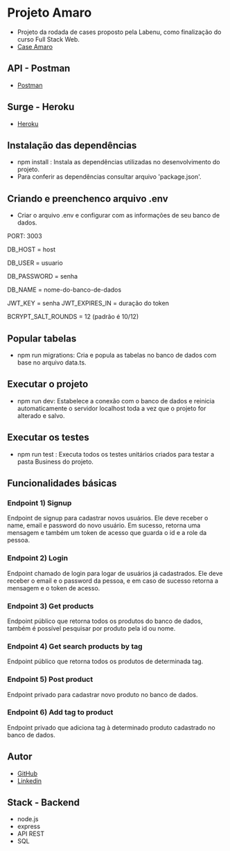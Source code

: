 # Projeto Amaro
- Projeto da rodada de cases proposto pela Labenu, como finalização do curso Full Stack Web.
- [Case Amaro](https://github.com/amaroteam/back-end-challenge)

## API - Postman
- [Postman](https://documenter.getpostman.com/view/20786077/VUr1HDH5)

## Surge - Heroku
- [Heroku](https://projeto-amaro.herokuapp.com/products)

## Instalação das dependências
- npm install : Instala as dependências utilizadas no desenvolvimento do projeto.
- Para conferir as dependências consultar arquivo 'package.json'.

## Criando e preenchenco arquivo .env
- Criar o arquivo .env e configurar com as informações de seu banco de dados.

PORT: 3003

DB_HOST = host

DB_USER = usuario

DB_PASSWORD = senha

DB_NAME = nome-do-banco-de-dados


JWT_KEY = senha
JWT_EXPIRES_IN = duração do token

BCRYPT_SALT_ROUNDS = 12 (padrão é 10/12)

## Popular tabelas
- npm run migrations: Cria e popula as tabelas no banco de dados com base no arquivo data.ts.

## Executar o projeto
- npm run dev: Estabelece a conexão com o banco de dados e reinicia automaticamente o servidor localhost toda a vez que o projeto for alterado e salvo.

## Executar os testes
-  npm run test : Executa todos os testes unitários criados para testar a pasta Business do projeto.

## Funcionalidades básicas

### Endpoint 1) Signup
Endpoint de signup para cadastrar novos usuários. Ele deve receber o name, email e password do novo usuário. Em sucesso, retorna uma mensagem e também um token de acesso que guarda o id e a role da pessoa.

### Endpoint 2) Login
Endpoint chamado de login para logar de usuários já cadastrados. Ele deve receber o email e o password da pessoa, e em caso de sucesso retorna a mensagem e o token de acesso.

### Endpoint 3) Get products
Endpoint público que retorna todos os produtos do banco de dados, também é possível pesquisar por produto pela id ou nome.

### Endpoint 4) Get search products by tag
Endpoint público que retorna todos os produtos de determinada tag.

### Endpoint 5) Post product
Endpoint privado para cadastrar novo produto no banco de dados. 

### Endpoint 6) Add tag to product
Endpoint privado que adiciona tag à determinado produto cadastrado no banco de dados.

## Autor
- [GitHub](https://github.com/NicolyBarros)
- [Linkedin](https://www.linkedin.com/in/nicoly-barros-henrique-vitorio/)

## Stack - Backend
 - node.js
 - express
 - API REST
 - SQL
